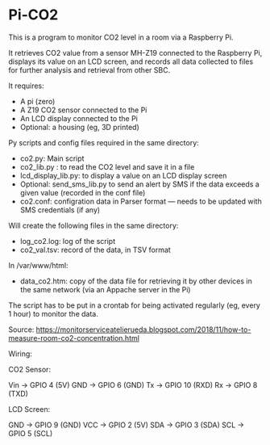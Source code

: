 # Pi-CO2

This is a program to monitor CO2 level in a room via a Raspberry Pi.

It retrieves CO2 value from a sensor MH-Z19 connected to the Raspberry Pi, displays its value on an LCD screen, and records all data collected to files for further analysis and retrieval from other SBC.

It requires:
- A pi (zero)
- A Z19 CO2 sensor connected to the Pi
- An LCD display connected to the Pi
- Optional: a housing (eg, 3D printed)

Py scripts and config files required in the same directory:
- co2.py: Main script
- co2_lib.py : to read the CO2 level and save it in a file
- lcd_display_lib.py: to display a value on an LCD display screen
- Optional: send_sms_lib.py to send an alert by SMS if the data exceeds a given value (recorded in the conf file)
- co2.conf: configration data in Parser format — needs to be updated with SMS credentials (if any)

Will create the following files in the same directory:
- log_co2.log: log of the script
- co2_val.tsv: record of the data, in TSV format

In /var/www/html:
- data_co2.htm: copy of the data file for retrieving it by other devices in the same network (via an Appache server in the Pi)

The script has to be put in a crontab for being activated regularly (eg, every 1 hour) to monitor the data.

Source: https://monitorserviceatelierueda.blogspot.com/2018/11/how-to-measure-room-co2-concentration.html

Wiring:

CO2 Sensor:

Vin -> GPIO 4 (5V)
GND -> GPIO 6 (GND)
Tx -> GPIO 10 (RXD)
Rx -> GPIO 8 (TXD)

LCD Screen:

GND -> GPIO 9 (GND)
VCC -> GPIO 2 (5V)
SDA -> GPIO 3 (SDA)
SCL -> GPIO 5 (SCL)
